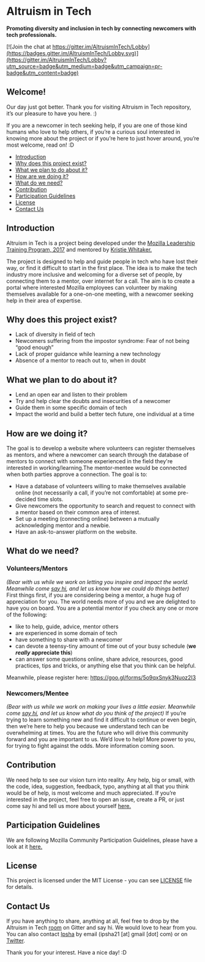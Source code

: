 # Altruism in Tech

**Promoting diversity and inclusion in tech by connecting newcomers with tech professionals.**
 
 [![Join the chat at https://gitter.im/AltruismInTech/Lobby](https://badges.gitter.im/AltruismInTech/Lobby.svg)](https://gitter.im/AltruismInTech/Lobby?utm_source=badge&utm_medium=badge&utm_campaign=pr-badge&utm_content=badge)

## Welcome! 
Our day just got better. Thank you for visiting Altruism in Tech repository, it’s our pleasure to have you here. :)

If you are a newcomer in tech seeking help, if you are one of those kind humans who love to help others, if you’re a curious soul interested in knowing more about the project or if you’re here to just hover around, you’re most welcome, read on! :D

* [Introduction](#introduction)
* [Why does this project exist?](#why-does-this-project-exist)
* [What we plan to do about it?](#what-we-plan-to-do-about-it)
* [How are we doing it?](#how-are-we-doing-it)
* [What do we need?](#what-do-we-need)
* [Contribution](#contribution)
* [Participation Guidelines](#participation-guidelines)
* [License](#license)
* [Contact Us](#contact-us)

## Introduction
Altruism in Tech is a project being developed under the [Mozilla Leadership Training Program, 2017](https://mozilla.teachable.com/p/mozilla-open-leadership-training-series) and mentored by [Kristie Whitaker.](https://github.com/KirstieJane)

The project is designed to help and guide people in tech who have lost their way, or find it difficult to start in the first place. The idea is to make the tech industry more inclusive and welcoming for a diverse set of people, by connecting them to a mentor, over internet for a call. The aim is to create a portal where interested Mozilla employees can volunteer by making themselves available for a one-on-one meeting, with a newcomer seeking help in their area of expertise.

## Why does this project exist?
- Lack of diversity in field of tech
- Newcomers suffering from the impostor syndrome: Fear of not being “good enough”
- Lack of proper guidance while learning a new technology
- Absence of a mentor to reach out to, when in doubt 

## What we plan to do about it?
- Lend an open ear and listen to their problem
- Try and help clear the doubts and insecurities of a newcomer
- Guide them in some specific domain of tech
- Impact the world and build a better tech future, one individual at a time

## How are we doing it?
The goal is to develop a website where volunteers can register themselves as mentors, and where a newcomer can search through the database of mentors to connect with someone experienced in the field they're interested in working/learning.The mentor-mentee would be connected when both parties approve a connection. The goal is to:
- Have a database of volunteers willing to make themselves available online (not necessarily a call, if you’re not comfortable) at some pre-decided time slots.
- Give newcomers the opportunity to search and request to connect with a mentor based on their common area of interest.
- Set up a meeting (connecting online) between a mutually acknowledging mentor and a newbie.
- Have an ask-to-answer platform on the website.

## What do we need?

### Volunteers/Mentors
*(Bear with us while we work on letting you inspire and impact the world. Meanwhile come [say hi](https://gitter.im/AltruismInTech/Lobby#), and let us know how we could do things better)*
First things first, if you are considering being a mentor, a huge hug of appreciation for you. The world needs more of you and we are delighted to have you on board. 
You are a potential mentor if you check any one or more of the following:
- like to help, guide, advice, mentor others
- are experienced in some domain of tech
- have something to share with a newcomer
- can devote a teensy-tiny amount of time out of your busy schedule (**we *really* appreciate this**)
- can answer some questions online, share advice, resources, good practices, tips and tricks, or anything else that you think can be helpful.

Meanwhile, please register here: https://goo.gl/forms/5o9qxSnyk3Nuoz2I3 

### Newcomers/Mentee
*(Bear with us while we work on making your lives a little easier. Meanwhile come [say hi](https://gitter.im/AltruismInTech/Lobby#), and let us know what do you think of the project)*
If you’re trying to learn something new and find it difficult to continue or even begin, then we’re here to help you because we understand tech can be overwhelming at times. You are the future who will drive this community forward and you are important to us. We’d love to help! More power to you, for trying to fight against the odds.
More information coming soon. 

## Contribution
We need help to see our vision turn into reality. Any help, big or small, with the code, idea, suggestion, feedback, typo, anything at all that you think would be of help, is most welcome and much appreciated.
If you’re interested in the project, feel free to open an issue, create a PR, or just come say hi and tell us more about yourself [here.](https://github.com/ipsha21/altruism-in-tech/issues/3) 

## Participation Guidelines
We are following Mozilla Community Participation Guidelines, please have a look at it [here.](https://www.mozilla.org/en-US/about/governance/policies/participation/) 

## License
This project is licensed under the MIT License - you can see [LICENSE](https://github.com/ipsha21/altruism-in-tech/blob/master/LICENSE) file for details.

## Contact Us
If you have anything to share, anything at all, feel free to drop by the Altruism in Tech [room](https://gitter.im/AltruismInTech/Lobby#) on Gitter and say hi. We would love to hear from you. You can also contact [Ipsha](https://github.com/ipsha21) by email (ipsha21 [at] gmail [dot] com) or on [Twitter](https://twitter.com/ipsha21).

Thank you for your interest. Have a nice day! :D

